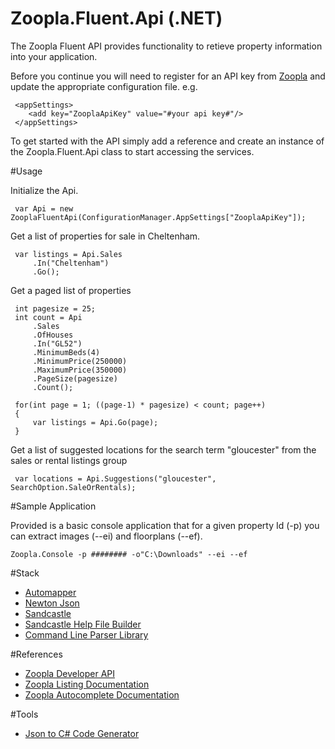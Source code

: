 ﻿# Zoopla.Fluent.Api (.NET)

The Zoopla Fluent API provides functionality to retieve property information into your application.
     
Before you continue you will need to register for an API key from [Zoopla](http://developer.zoopla.com)
and update the appropriate configuration file. e.g.

     <appSettings>
        <add key="ZooplaApiKey" value="#your api key#"/>
     </appSettings>

To get started with the API simply add a reference and create an instance of the <c>Zoopla.Fluent.Api</c> class to start accessing the services. 

#Usage

Initialize the Api.

     var Api = new ZooplaFluentApi(ConfigurationManager.AppSettings["ZooplaApiKey"]);
     
 Get a list of properties for sale in Cheltenham.

     var listings = Api.Sales
         .In("Cheltenham")
         .Go();
         
 Get a paged list of properties  

     int pagesize = 25;
     int count = Api
         .Sales
         .OfHouses
         .In("GL52")
         .MinimumBeds(4)
         .MinimumPrice(250000)
         .MaximumPrice(350000)
         .PageSize(pagesize)
         .Count();
    
     for(int page = 1; ((page-1) * pagesize) < count; page++)
     {
         var listings = Api.Go(page);
     }
    
Get a list of suggested locations for the search term "gloucester" from the sales or rental listings group  

     var locations = Api.Suggestions("gloucester", SearchOption.SaleOrRentals);

#Sample Application

Provided is a basic console application that for a given property Id (-p) you can extract images (--ei) and floorplans (--ef).

    Zoopla.Console -p ######## -o"C:\Downloads" --ei --ef

#Stack
* [Automapper](https://www.nuget.org/packages/AutoMapper)  
* [Newton Json](https://www.nuget.org/packages/newtonsoft.json)
* [Sandcastle](http://sandcastle.codeplex.com)  
* [Sandcastle Help File Builder](http://shfb.codeplex.com)
* [Command Line Parser Library](https://www.nuget.org/packages/CommandLineParser)

#References
* [Zoopla Developer API](http://developer.zoopla.com/home)  
* [Zoopla Listing Documentation](http://developer.zoopla.com/docs/read/Property_listings)  
* [Zoopla Autocomplete Documentation](http://developer.zoopla.com/docs/read/Geo_Autocomplete)

#Tools
* [Json to C# Code Generator](http://json2csharp.com)  
